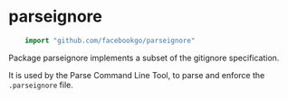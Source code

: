 parseignore
=======

```go
    import "github.com/facebookgo/parseignore"
```

Package parseignore implements a subset of the gitignore specification.

It is used by the Parse Command Line Tool, to parse and enforce the `.parseignore` file.
